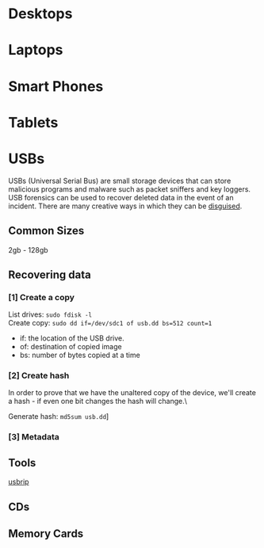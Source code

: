 # Desktops

# Laptops

# Smart Phones

# Tablets

# USBs
USBs (Universal Serial Bus) are small storage devices that can store malicious programs and malware such as packet sniffers and key loggers. USB forensics can be used to recover deleted data in the event of an incident. There are many creative ways in which they can be [disguised](https://www.hongkiat.com/blog/weird-and-unusual-usb-products/).

## Common Sizes
2gb - 128gb

## Recovering data
### [1] Create a copy

List drives: ```sudo fdisk -l```\
Create copy: ```sudo dd if=/dev/sdc1 of usb.dd bs=512 count=1```
* if: the location of the USB drive.
* of: destination of copied image
* bs: number of bytes copied at a time

### [2] Create hash
In order to prove that we have the unaltered copy of the device, we'll create a hash - if even one bit changes the hash will change.\

Generate hash: ```md5sum usb.dd```]

### [3] Metadata


## Tools
[usbrip](https://github.com/snovvcrash/usbrip)

## CDs

## Memory Cards

## 